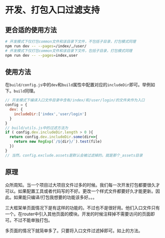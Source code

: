 # 开发、打包入口过滤支持

## 更合适的使用方法

```bash
# 开发模式下仅打包common文件和该目录下文件，不包括子目录，打包模式同理
npm run dev -- --pages=/index/,/user/
# 开发模式下仅打包common文件和该目录下文件，包括子目录，打包模式同理
npm run dev -- --pages=index,user

```

## 使用方法
在`build/config.js`中的`dev`和`build`属性中配置对应的`includeDir`即可。举例如下。`build`同理。
```js
// 开发模式下编译入口文件目录中含有/index/和/user/login/的文件夹作为入口
config = {
  dev: {
    includeDir:['index','user/login']
  }
}
// build/utils.js中的过滤方法为
if ( config.dev.includeDir.length > 0 ){
  return config.dev.includeDir.some(dir=>{
    return new RegExp(`/${dir}/`).test(file)
  })
}
// 当然。config.exclude.assets是默认会被过滤掉的。就是那个_assets目录
```
## 原理
众所周知。当一个项目过大项目文件过多的时候。我们每一次开发打包都要很久才可以。如果配置工具或者代码写的不好。更改一个样式文件都要好久才能更新。因此。如果能只编译/打包我想要的功能该多好。。。

三大框架单页面情况下是有这样的功能的。不过也不是很好用。他们入口文件只有一个。在router中引入其他页面的模块。开发的时候注释掉不需要访问的页面即可。不过不能单独打包。

多页面的情况下就简单多了。只要将入口文件过滤掉即可。如上的方法。